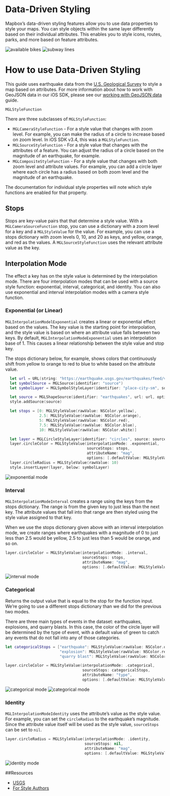 
<!--
  This file is generated.
  Edit platform/darwin/scripts/generate-style-code.js, then run `make darwin-style-code`.
-->

# Data-Driven Styling

Mapbox’s data-driven styling features allow you to use data properties to style your maps. You can style objects within the same layer differently based on their individual attributes. This enables you to style icons, routes, parks, and more based on feature attributes.

![available bikes](img/data-driven-styling/citibikes.png) ![subway lines](img/data-driven-styling/polylineExample.png)

# How to use Data-Driven Styling
This guide uses earthquake data from the [U.S. Geological Survey](https://earthquake.usgs.gov/earthquakes/feed/v1.0/geojson.php) to style a map based on attributes. For more information about how to work with GeoJSON data in our iOS SDK, please see our [working with GeoJSON data](working-with-geojson-data.html) guide.

`MGLStyleFunction`

There are three subclasses of `MGLStyleFunction`:

* `MGLCameraStyleFunction` - For a style value that changes with zoom level. For example, you can make the radius of a circle to increase based on zoom level. In iOS SDK v3.4, this was a `MGLStyleFunction`.
* `MGLSourceStyleFunction` - For a style value that changes with the attributes of a feature. You can adjust the radius of a circle based on the magnitude of an earthquake, for example.
* `MGLCompositeStyleFunction` - For a style value that changes with both zoom level and attribute values. For example, you can add a circle layer where each circle has a radius based on both zoom level and the magnitude of an earthquake.

The documentation for individual style properties will note which style functions are enabled for that property.

## Stops

Stops are key-value pairs that that determine a style value. With a `MGLCameraSourceFunction` stop, you can use a dictionary with a zoom level for a key and a `MGLStyleValue` for the value. For example, you can use a stops dictionary with zoom levels 0, 10, and 20 as keys, and yellow, orange, and red as the values. A `MGLSourceStyleFunction` uses the relevant attribute value as the key.

## Interpolation Mode

The effect a key has on the style value is determined by the interpolation mode. There are four interpolation modes that can be used with a source style function: exponential, interval, categorical, and identity. You can also use exponential and interval interpolation modes with a camera style function.

### Exponential (or Linear)

`MGLInterpolationModelExponential` creates a linear or exponential effect based on the values. The key value is the starting point for interpolation, and the style value is based on where an attribute value falls between two keys. By default, `MGLInterpolationModeExponential` uses an interpolation base of 1. This causes a linear relationship between the style value and stop key.

The stops dictionary below, for example, shows colors that continuously shift from yellow to orange to red to blue to white based on the attribute value.

``` swift
  let url = URL(string: "https://earthquake.usgs.gov/earthquakes/feed/v1.0/summary/all_week.geojson")
  let symbolSource = MGLSource(identifier: "source")
  let symbolLayer = MGLSymbolStyleLayer(identifier: "place-city-sm", source: symbolSource)

  let source = MGLShapeSource(identifier: "earthquakes", url: url, options: nil)
  style.addSource(source)

  let stops = [0: MGLStyleValue(rawValue: NSColor.yellow),
               2.5: MGLStyleValue(rawValue: NSColor.orange),
               5: MGLStyleValue(rawValue: NSColor.red),
               7.5: MGLStyleValue(rawValue: NSColor.blue),
               10: MGLStyleValue(rawValue: NSColor.white)]

  let layer = MGLCircleStyleLayer(identifier: "circles", source: source)
  layer.circleColor = MGLStyleValue(interpolationMode: .exponential,
                                    sourceStops: stops,
                                    attributeName: "mag",
                                    options: [.defaultValue: MGLStyleValue<NSColor>(rawValue: .green)])
  layer.circleRadius = MGLStyleValue(rawValue: 10)
  style.insertLayer(layer, below: symbolLayer)
```

![exponential mode](img/data-driven-styling/exponential.png)

### Interval

`MGLInterpolationModeInterval` creates a range using the keys from the stops dictionary. The range is from the given key to just less than the next key. The attribute values that fall into that range are then styled using the style value assigned to that key.

When we use the stops dictionary given above with an interval interpolation mode, we create ranges where earthquakes with a magnitude of 0 to just less than 2.5 would be yellow, 2.5 to just less than 5 would be orange, and so on.

``` swift
layer.circleColor = MGLStyleValue(interpolationMode: .interval,
                                  sourceStops: stops,
                                  attributeName: "mag",
                                  options: [.defaultValue: MGLStyleValue<NSColor>(rawValue: .green)])
```

![interval mode](img/data-driven-styling/interval.png)

### Categorical

Returns the output value that is equal to the stop for the function input. We’re going to use a different stops dictionary than we did for the previous two modes.

There are three main types of events in the dataset: earthquakes, explosions, and quarry blasts. In this case, the color of the circle layer will be determined by the type of event, with a default value of green to catch any events that do not fall into any of those categories.

``` swift
let categoricalStops = ["earthquake": MGLStyleValue(rawValue: NSColor.orange),
                        "explosion": MGLStyleValue(rawValue: NSColor.red),
                        "quarry blast": MGLStyleValue(rawValue: NSColor.yellow)]

layer.circleColor = MGLStyleValue(interpolationMode: .categorical,
                                  sourceStops: categoricalStops,
                                  attributeName: "type",
                                  options: [.defaultValue: MGLStyleValue(rawValue: NSColor.blue)])

```

![categorical mode](img/data-driven-styling/categorical1.png) ![categorical mode](img/data-driven-styling/categorical2.png)

### Identity

`MGLInterpolationModeIdentity` uses the attribute’s value as the style value. For example, you can set the `circleRadius` to the earthquake’s magnitude. Since the attribute value itself will be used as the style value, `sourceStops` can be set to `nil`.

``` swift
layer.circleRadius = MGLStyleValue(interpolationMode: .identity,
                                   sourceStops: nil,
                                   attributeName: "mag",
                                   options: [.defaultValue: MGLStyleValue<NSNumber>(rawValue: 0)])

```

![identity mode](img/data-driven-styling/identity.png)

##Resources

* [USGS](https://earthquake.usgs.gov/earthquakes/feed/v1.0/geojson.php)
* [For Style Authors](for-style-authors.html)
